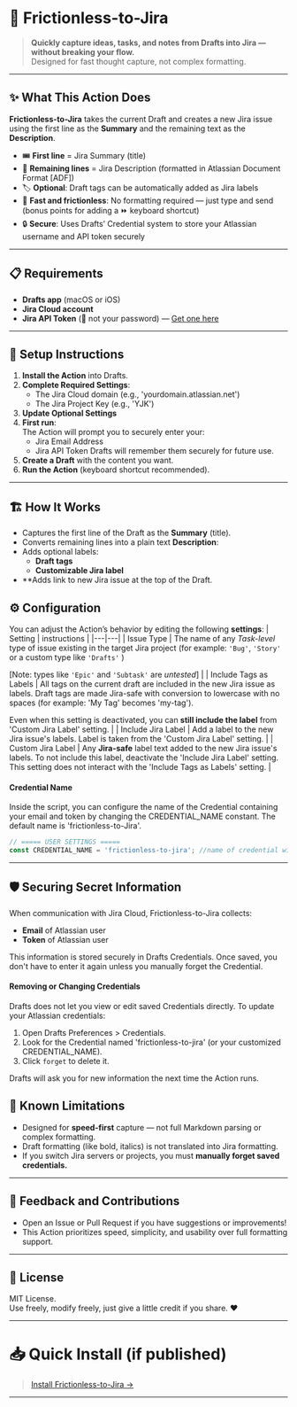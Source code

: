 # 🚅 Frictionless-to-Jira

> **Quickly capture ideas, tasks, and notes from Drafts into Jira — without breaking your flow.**  
> Designed for fast thought capture, not complex formatting.

---

## ✨ What This Action Does

**Frictionless-to-Jira** takes the current Draft and creates a new Jira issue using the first line as the **Summary** and the remaining text as the **Description**.

- 🎟️ **First line** = Jira Summary (title)
- 📄 **Remaining lines** = Jira Description (formatted in Atlassian Document Format [ADF])
- 🏷️ **Optional**: Draft tags can be automatically added as Jira labels
- 🚀 **Fast and frictionless**: No formatting required — just type and send (bonus points for adding a ⏩️ keyboard shortcut)
- 🔒 **Secure**: Uses Drafts’ Credential system to store your Atlassian username and API token securely

---

## 📋 Requirements

- **Drafts app** (macOS or iOS)
- **Jira Cloud account**
- **Jira API Token** (🚫 not your password) — [Get one here](https://id.atlassian.com/manage-profile/security/api-tokens)

---

## 🔧 Setup Instructions

1. **Install the Action** into Drafts.
2. **Complete Required Settings**:
   - The Jira Cloud domain (e.g., 'yourdomain.atlassian.net')
   - The Jira Project Key (e.g., 'YJK')
3. **Update Optional Settings**
4. **First run**:  
   The Action will prompt you to securely enter your:
   - Jira Email Address
   - Jira API Token
   Drafts will remember them securely for future use.
5. **Create a Draft** with the content you want.
6. **Run the Action** (keyboard shortcut recommended).
---

## 🏗️ How It Works

- Captures the first line of the Draft as the **Summary** (title).
- Converts remaining lines into a plain text  **Description**:
- Adds optional labels:
  - **Draft tags**
  - **Customizable Jira label**
- **Adds link to new Jira issue at the top of the Draft.


## ⚙️ Configuration

You can adjust the Action’s behavior by editing the following **settings**:
| Setting | instructions |
|---|---|
| Issue Type | The name of any *Task-level* type of issue existing in the target Jira project (for example: `'Bug'`, `'Story'` or a custom type like `'Drafts'` ) <p><p>\[Note: types like `'Epic'` and `'Subtask'` are *untested*\] |
| Include Tags as Labels | All tags on the current draft are included in the new Jira issue as labels. Draft tags are made Jira-safe with conversion to lowercase with no spaces (for example: 'My Tag' becomes 'my-tag'). <p><p>Even when this setting is deactivated, you can **still include the label** from 'Custom Jira Label' setting. |
| Include Jira Label | Add a label to the new Jira issue's labels. Label is taken from the 'Custom Jira Label' setting. |
| Custom Jira Label | Any **Jira-safe** label text added to the new Jira issue's labels. To not include this label, deactivate the 'Include Jira Label' setting. This setting does not interact with the 'Include Tags as Labels' setting. |

#### Credential Name
Inside the script, you can configure the name of the Credential containing your email and token by changing the CREDENTIAL_NAME constant. The default name is 'frictionless-to-Jira'. 
```javascript
// ===== USER SETTINGS =====
const CREDENTIAL_NAME = 'frictionless-to-jira'; //name of credential with email, and token
```
---

## 🛡️ Securing Secret Information

When communication with Jira Cloud, Frictionless-to-Jira collects:
- **Email** of Atlassian user
- **Token** of Atlassian user

This information is stored securely in Drafts Credentials. Once saved, you don't have to enter it again unless you manually forget the Credential.

#### Removing or Changing Credentials
Drafts does not let you view or edit saved Credentials directly. To update your Atlassian credentials:
1) Open Drafts Preferences > Credentials.
2) Look for the Credential named 'frictionless-to-jira' (or your customized CREDENTIAL_NAME).
3) Click `forget` to delete it.

Drafts will ask you for new information the next time the Action runs.


## 🧱 Known Limitations

- Designed for **speed-first** capture — not full Markdown parsing or complex formatting.
- Draft formatting (like bold, italics) is not translated into Jira formatting.
- If you switch Jira servers or projects, you must **manually forget saved credentials.**


---

## 💬 Feedback and Contributions

- Open an Issue or Pull Request if you have suggestions or improvements!
- This Action prioritizes speed, simplicity, and usability over full formatting support.

---

## 📜 License

MIT License.  
Use freely, modify freely, just give a little credit if you share. ❤️

---

# 📥 Quick Install (if published)

> [Install Frictionless-to-Jira →](#)  

---
